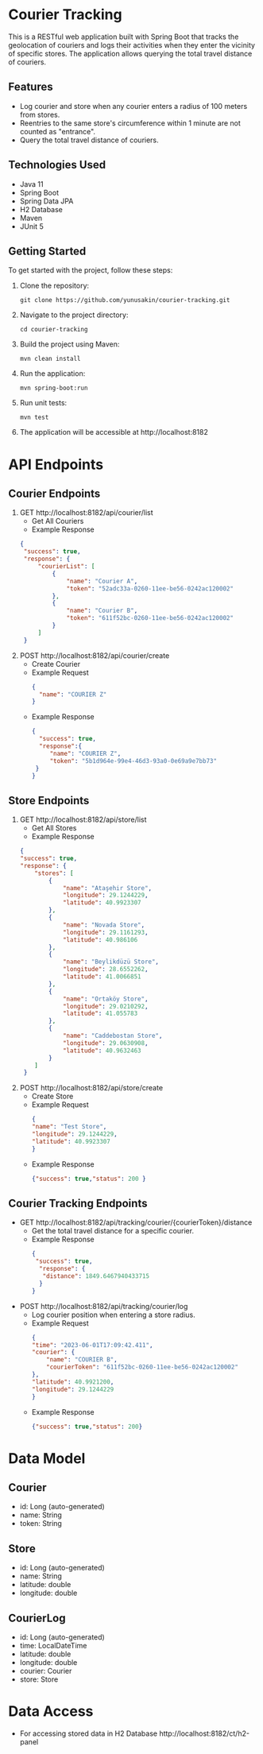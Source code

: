 # Courier Tracking 

This is a RESTful web application built with Spring Boot that tracks the geolocation of couriers and logs their activities when they enter the vicinity of specific stores. 
The application allows querying the total travel distance of couriers.


## Features

- Log courier and store when any courier enters a radius of 100 meters from stores.
- Reentries to the same store's circumference within 1 minute are not counted as "entrance".
- Query the total travel distance of couriers.

## Technologies Used

- Java 11
- Spring Boot
- Spring Data JPA
- H2 Database
- Maven
- JUnit 5

## Getting Started

To get started with the project, follow these steps:

1. Clone the repository:
   ```shell
   git clone https://github.com/yunusakin/courier-tracking.git

2. Navigate to the project directory:
   ```shell
   cd courier-tracking
   
3. Build the project using Maven:
   ```shell 
   mvn clean install
4. Run the application:
   ```shell 
   mvn spring-boot:run
5. Run unit tests:
   ```shell 
   mvn test
6. The application will be accessible at http://localhost:8182

# API Endpoints
## Courier Endpoints
1. GET  http://localhost:8182/api/courier/list
   * Get All Couriers
   * Example Response
   ```json 
   {
    "success": true,
    "response": {
        "courierList": [
            {
                "name": "Courier A",
                "token": "52adc33a-0260-11ee-be56-0242ac120002"
            },
            {
                "name": "Courier B",
                "token": "611f52bc-0260-11ee-be56-0242ac120002"
            }
        ]
    }
2. POST  http://localhost:8182/api/courier/create
   * Create Courier
   * Example Request
      ```json 
     {
        "name": "COURIER Z"
     }
     
   * Example Response
     ```json
     {
       "success": true,
       "response":{
          "name": "COURIER Z",
          "token": "5b1d964e-99e4-46d3-93a0-0e69a9e7bb73"
      }
     }

## Store Endpoints
1. GET  http://localhost:8182/api/store/list
   * Get All Stores
   * Example Response
    ``` json 
    {
    "success": true,
    "response": {
        "stores": [
            {
                "name": "Ataşehir Store",
                "longitude": 29.1244229,
                "latitude": 40.9923307
            },
            {
                "name": "Novada Store",
                "longitude": 29.1161293,
                "latitude": 40.986106
            },
            {
                "name": "Beylikdüzü Store",
                "longitude": 28.6552262,
                "latitude": 41.0066851
            },
            {
                "name": "Ortaköy Store",
                "longitude": 29.0210292,
                "latitude": 41.055783
            },
            {
                "name": "Caddebostan Store",
                "longitude": 29.0630908,
                "latitude": 40.9632463
            }
        ]
     }
2. POST  http://localhost:8182/api/store/create
   * Create Store
   * Example Request
      ```json 
     {
     "name": "Test Store",
     "longitude": 29.1244229,
     "latitude": 40.9923307
     }

   * Example Response
     ```json
     {"success": true,"status": 200 }

## Courier Tracking Endpoints
* GET  http://localhost:8182/api/tracking/courier/{courierToken}/distance
   * Get the total travel distance for a specific courier.
   * Example Response
     ```json 
     {
      "success": true,
       "response": {
        "distance": 1849.6467940433715
       }
     }
* POST  http://localhost:8182/api/tracking/courier/log
   * Log courier position when entering a store radius.
   * Example Request
      ```json 
     {
     "time": "2023-06-01T17:09:42.411",
     "courier": {
          "name": "COURIER B",
          "courierToken": "611f52bc-0260-11ee-be56-0242ac120002"
     },
     "latitude": 40.9921200,
     "longitude": 29.1244229
     }


   * Example Response
     ```json
     {"success": true,"status": 200}

# Data Model
## Courier
 * id: Long (auto-generated)
 * name: String
 * token: String
## Store 
   * id: Long (auto-generated)
   * name: String
   * latitude: double
   * longitude: double
## CourierLog
  * id: Long (auto-generated)
  * time: LocalDateTime
  * latitude: double
  * longitude: double
  * courier: Courier
  * store: Store
# Data Access
  * For accessing stored data in H2 Database http://localhost:8182/ct/h2-panel 

